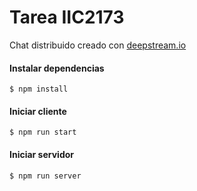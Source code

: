 Tarea IIC2173
=============

Chat distribuido creado con [deepstream.io](http://deepstream.io)

#### Instalar dependencias
`$ npm install`

#### Iniciar cliente
`$ npm run start`

#### Iniciar servidor
`$ npm run server`
